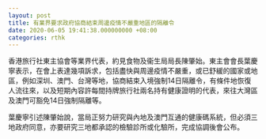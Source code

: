 ```yaml
---
layout: post
title: 有業界要求政府協商結束周邊疫情不嚴重地區的隔離令
date: 2020-06-05 19:41:38.000000000 +08:00
categories: rthk
---
```


香港旅行社東主協會等業界代表，約見食物及衞生局局長陳肇始。東主會會長葉慶寧表示，在會上表達幾項訴求，包括盡快與周邊疫情不嚴重，或已舒緩的國家或地區，例如深圳、澳門、台灣等地，協商結束入境強制14日隔離令，有條件地恢復人流往來，以及短期內容許每間持牌旅行社兩名持有健康證明的代表，來往大灣區及澳門可豁免14日強制隔離等。

葉慶寧引述陳肇始說，當局正努力研究與內地及澳門互通的健康碼系統，但必須三地政府同意，亦要研究三地都承認的檢驗診所或化驗所，完成協調後會公布。
